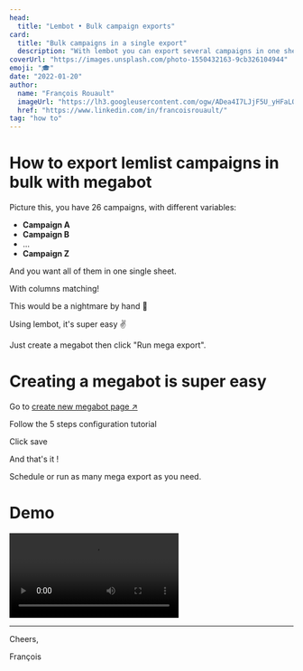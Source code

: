 ```yaml
---
head:
  title: "Lembot • Bulk campaign exports"
card:
  title: "Bulk campaigns in a single export"
  description: "With lembot you can export several campaigns in one sheet, one below the other, with automatic columns matching. Let me show you."
coverUrl: "https://images.unsplash.com/photo-1550432163-9cb326104944"
emoji: "🎓"
date: "2022-01-20"
author:
  name: "François Rouault"
  imageUrl: "https://lh3.googleusercontent.com/ogw/ADea4I7LJjF5U_yHFaLQIoNCysLkiEHPLHnWKxj0i1SadVY=s32-c-mo"
  href: "https://www.linkedin.com/in/francoisrouault/"
tag: "how to"
---
```


# How to export lemlist campaigns in bulk with megabot

Picture this, you have 26 campaigns, with different variables:

- **Campaign A**
- **Campaign B**
- ...
- **Campaign Z**

And you want all of them in one single sheet.

With columns matching!

This would be a nightmare by hand 🤯

Using lembot, it's super easy ✌️

Just create a megabot then click "Run mega export".

# Creating a megabot is super easy

Go to [create new megabot page ↗️](https://lembot.com/dashboard/megabots/new)

Follow the 5 steps configuration tutorial

Click save

And that's it !

Schedule or run as many mega export as you need.

# Demo

![how to create a megabot](https://user-images.githubusercontent.com/2499356/151677870-bdcc60a0-c37c-4780-99e2-ff0012b789a0.mp4)

---

Cheers,

François

